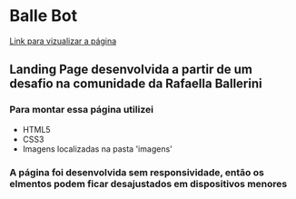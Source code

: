 <h1>Balle Bot</h1>
<a href="https://liviaandressa.github.io/LANDING-PAGE-/"> Link para vizualizar a página </a> 
<h2>Landing Page desenvolvida a partir de um desafio na comunidade da Rafaella Ballerini</h2>
<h3> Para montar essa página utilizei </h3>
<ul>
  <li> HTML5 </li>
  <li> CSS3 </li>
  <li> Imagens localizadas na pasta 'imagens' </li>
</ul>

<h3> A página foi desenvolvida sem responsividade, então os elmentos podem ficar desajustados em dispositivos menores </h3>
